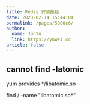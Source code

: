 ```yaml
---
title: Redis 安装报错
date: 2023-02-14 15:44:04
permalink: /pages/5080c6/
author: 
  name: JunYu
  link: https://yuwei.cc
article: false
---
```

## cannot find -latomic

yum provides */libatomic.so

find / -name "libatomic.so*"